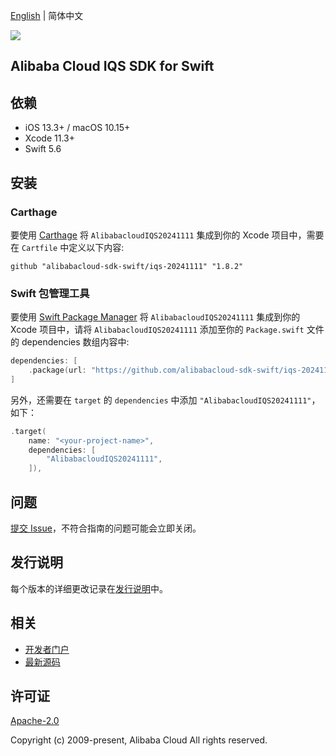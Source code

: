 [English](README.md) | 简体中文

![](https://aliyunsdk-pages.alicdn.com/icons/AlibabaCloud.svg)

## Alibaba Cloud IQS SDK for Swift

## 依赖

- iOS 13.3+ / macOS 10.15+
- Xcode 11.3+
- Swift 5.6

## 安装

### Carthage

要使用 [Carthage](https://github.com/Carthage/Carthage) 将 `AlibabacloudIQS20241111` 集成到你的 Xcode 项目中，需要在 `Cartfile` 中定义以下内容:

```ogdl
github "alibabacloud-sdk-swift/iqs-20241111" "1.8.2"
```

### Swift 包管理工具

要使用 [Swift Package Manager](https://swift.org/package-manager/) 将 `AlibabacloudIQS20241111` 集成到你的 Xcode 项目中，请将 `AlibabacloudIQS20241111` 添加至你的 `Package.swift` 文件的 dependencies 数组内容中:

```swift
dependencies: [
    .package(url: "https://github.com/alibabacloud-sdk-swift/iqs-20241111.git", from: "1.8.2")
]
```

另外，还需要在 `target` 的 `dependencies` 中添加 `"AlibabacloudIQS20241111"`，如下：

```swift
.target(
    name: "<your-project-name>",
    dependencies: [
        "AlibabacloudIQS20241111",
    ]),
```

## 问题

[提交 Issue](https://github.com/alibabacloud-sdk-swift/iqs-20241111/issues/new)，不符合指南的问题可能会立即关闭。

## 发行说明

每个版本的详细更改记录在[发行说明](./ChangeLog.txt)中。

## 相关

* [开发者门户](https://next.api.aliyun.com/home)
* [最新源码](https://github.com/alibabacloud-sdk-swift/iqs-20241111)

## 许可证

[Apache-2.0](http://www.apache.org/licenses/LICENSE-2.0)

Copyright (c) 2009-present, Alibaba Cloud All rights reserved.
